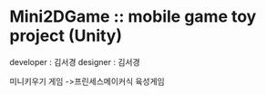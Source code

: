 # Mini2DGame :: mobile game toy project (Unity)
developer : 김서경
designer : 김서경

미니키우기 게임
->프린세스메이커식 육성게임
